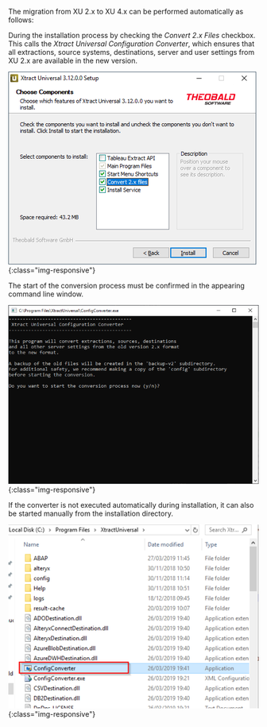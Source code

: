 The migration from XU 2.x to XU 4.x can be performed automatically as follows:

During the installation process by checking the *Convert 2.x Files* checkbox. <br>
This calls the *Xtract Universal Configuration Converter*, which ensures that all extractions, source systems, destinations, server and user settings from XU 2.x are available in the new version. <br>

![XU3_Migration_1](/img/content/XU3_Migration_1.png){:class="img-responsive"} <br>

The start of the conversion process must be confirmed in the appearing command line window. <br>

![XU3_Migration_2](/img/content/XU3_Migration_2.png){:class="img-responsive"} <br>

If the converter is not executed automatically during installation, it can also be started manually from the installation directory. <br>

![XU3_Migration_3](/img/content/XU3_Migration_3.png){:class="img-responsive"}
